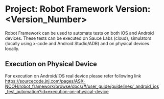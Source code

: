 Project: <ProjectName> Robot Framework Version: <Version_Number>
==========================================================================================

Robot Framework can be used to automate tests on both iOS and Android devices. These tests can be executed on Sauce Labs (cloud), simulators (locally using x-code and Android Studio/ADB) and on physical devices locally.

Execution on Physical Device
-----------------------------

   For execution on Android/IOS real device please refer following link 
   https://sourcecode.jnj.com/pages/ASX-NCOH/robot_framework/browse/docs/#/user_guide/guidelines/_android_ios_test_automation?id=execution-on-physical-device
